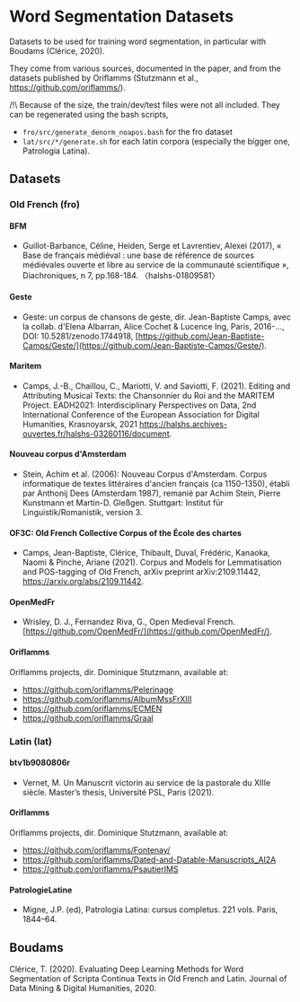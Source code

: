 # Word Segmentation Datasets

Datasets to be used for training word segmentation, in particular with Boudams (Clérice, 2020).

They come from various sources, documented in the paper, and from the datasets published by Oriflamms (Stutzmann et al., https://github.com/oriflamms/).


/!\ Because of the size, the train/dev/test files were not all included. They can be regenerated using the bash scripts,

- `fro/src/generate_denorm_noapos.bash` for the fro dataset
- `lat/src/*/generate.sh` for each latin corpora (especially the bigger one, Patrologia Latina).

## Datasets

### Old French (fro)

#### BFM 

-  Guillot-Barbance, Céline, Heiden, Serge et Lavrentiev, Alexei (2017), « Base de français médiéval : une base de référence de sources médiévales ouverte et libre au service de la communauté scientifique », Diachroniques, n 7, pp.168-184. 〈halshs-01809581〉

#### Geste

- Geste: un corpus de chansons de geste, dir. Jean-Baptiste Camps, avec la collab. d'Elena Albarran, Alice Cochet & Lucence Ing, Paris, 2016-…, DOI: 10.5281/zenodo.1744918, [https://github.com/Jean-Baptiste-Camps/Geste/](https://github.com/Jean-Baptiste-Camps/Geste/).

#### Maritem

- Camps, J.-B., Chaillou, C., Mariotti, V. and Saviotti, F. (2021). Editing and Attributing Musical Texts: the Chansonnier du Roi and the MARITEM Project. EADH2021: Interdisciplinary Perspectives on Data, 2nd International Conference of the European Association for Digital Humanities, Krasnoyarsk, 2021 https://halshs.archives-ouvertes.fr/halshs-03260116/document.

#### Nouveau corpus d'Amsterdam

- Stein, Achim et al. (2006): Nouveau Corpus d'Amsterdam. Corpus informatique de textes littéraires d'ancien français (ca 1150-1350), établi par Anthonij Dees (Amsterdam 1987), remanié par Achim Stein, Pierre Kunstmann et Martin-D. Gleßgen. Stuttgart: Institut für Linguistik/Romanistik, version 3.

#### OF3C: Old French Collective Corpus of the École des chartes

- Camps, Jean-Baptiste, Clérice, Thibault, Duval, Frédéric, Kanaoka, Naomi & Pinche, Ariane (2021). Corpus and Models for Lemmatisation and POS-tagging of Old French, arXiv preprint arXiv:2109.11442, https://arxiv.org/abs/2109.11442.

#### OpenMedFr

- Wrisley, D. J., Fernandez Riva, G., Open Medieval French. [https://github.com/OpenMedFr/](https://github.com/OpenMedFr/).

#### Oriflamms

Oriflamms projects, dir. Dominique Stutzmann, available at:

- https://github.com/oriflamms/Pelerinage
- https://github.com/oriflamms/AlbumMssFrXIII
- https://github.com/oriflamms/ECMEN
- https://github.com/oriflamms/Graal


### Latin (lat)

#### btv1b9080806r

- Vernet, M. Un Manuscrit victorin au service de la pastorale du XIIIe siècle. Master’s thesis, Université PSL, Paris (2021).

#### Oriflamms

Oriflamms projects, dir. Dominique Stutzmann, available at:

- https://github.com/oriflamms/Fontenay/
- https://github.com/oriflamms/Dated-and-Datable-Manuscripts_AI2A
- https://github.com/oriflamms/PsautierIMS

#### PatrologieLatine

- Migne, J.P. (ed), Patrologia Latina: cursus completus. 221 vols. Paris, 1844–64.

## Boudams

Clérice, T. (2020). Evaluating Deep Learning Methods for Word Segmentation of Scripta Continua Texts in Old French and Latin. Journal of Data Mining & Digital Humanities, 2020.
